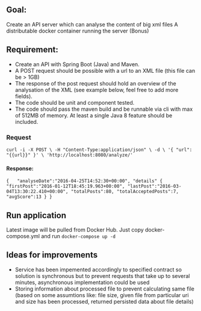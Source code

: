 ## Goal:

Create an API server which can analyse the content of big xml files
A distributable docker container running the server (Bonus)

## Requirement:
- Create an API with Spring Boot (Java) and Maven.
- A POST request should be possible with a url to an XML file (this file can be > 1GB)
- The response of the post request should hold an overview of the analysation of the XML (see example below, feel free to add more fields).
- The code should be unit and component tested.
- The code should pass the maven build and be runnable via cli with max of 512MB of memory.
At least a single Java 8 feature should be included.

### Request
``curl -i -X POST \
     -H "Content-Type:application/json" \
     -d \
  '{
    "url": "{{url}}"
  }' \
   'http://localhost:8080/analyze/'``
   
#### Response:
``{  
     "analyseDate":"2016-04-25T14:52:30+00:00",
     "details" {
         "firstPost":"2016-01-12T18:45:19.963+00:00",
         "lastPost":"2016-03-04T13:30:22.410+00:00",
         "totalPosts":80,
         "totalAcceptedPosts":7,
         "avgScore":13
     }
  }``
   
## Run application
Latest image will be pulled from Docker Hub. 
Just copy docker-compose.yml and run ``docker-compose up -d``

## Ideas for improvements
- Service has been impemented accordingly to specified contract so solution is synchronous but to prevent requests that take up to several minutes, asynchronous implementation could be used
- Storing information about processed file to prevent calculating same file (based on some assumtions like: file size, given file from particular uri and size has been processed, returned persisted data about file details)
